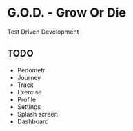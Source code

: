 # G.O.D. - Grow Or Die

Test Driven Development

## TODO

* Pedometr
* Journey
* Track
* Exercise
* Profile
* Settings
* Splash screen
* Dashboard
